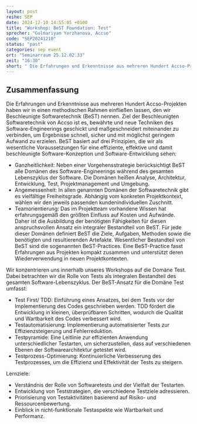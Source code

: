 ```yaml
---
layout: post
reihe: SEP
date: 2024-12-10 14:55:05 +0100
title: "Workshop: BeST Foundation: Test"
sprecher: "Gulmariyam Yerzhanova, Accso"
code: "SEP20241210"
status: "past"
categories: sep event
ort: "Seminarraum 25.12.02.33"
zeit: "16:30"
short: " Die Erfahrungen und Erkenntnisse aus mehreren Hundert Accso-Projekten haben wir in einen methodischen Rahmen einfließen lassen, den wir Beschleunigte Softwaretechnik (BeST) nennen. Ziel der Beschleunigten Softwaretechnik von Accso ist es, bewährte und neue Techniken des ..."
---
```


## Zusammenfassung


Die Erfahrungen und Erkenntnisse aus mehreren Hundert Accso-Projekten haben wir in einen methodischen Rahmen einfließen lassen, den wir Beschleunigte Softwaretechnik (BeST) nennen. Ziel der Beschleunigten Softwaretechnik von Accso ist es, bewährte und neue Techniken des Software-Engineerings geschickt und maßgeschneidert miteinander zu verbinden, um Ergebnisse schnell, sicher und mit möglichst geringem Aufwand zu erzielen. BeST basiert auf drei Prinzipien, die wir als wesentliche Voraussetzungen für eine effiziente, effektive und damit beschleunigte Software-Konzeption und Software-Entwicklung sehen:

* Ganzheitlichkeit: Neben einer Vorgehensstrategie berücksichtigt BeST alle Domänen des Software-Engineerings während des gesamten Lebenszyklus der Software. Die Domänen heißen Analyse, Architektur, Entwicklung, Test, Projektmanagement und Umgebung.
* Angemessenheit: In allen genannten Domänen der Softwaretechnik gibt es vielfältige Freiheitsgrade. Abhängig vom konkreten Projektkontext, wählen wir den jeweils passenden kundenindividuellen Zuschnitt.
* Teamorientierung: Das im Projektteam vorhandene Wissen hat erfahrungsgemäß den größten Einfluss auf Kosten und Aufwände. Daher ist die Ausbildung der benötigten Fähigkeiten für diesen anspruchsvollen Ansatz ein integraler Bestandteil von BeST.
Für jede dieser Domänen definiert BeST die Ziele, Aufgaben, Methoden sowie die benötigten und resultierenden Artefakte. Wesentlicher Bestandteil von BeST sind die sogenannten BeST-Practices. Eine BeST-Practice fasst Erfahrungen aus Projekten kompakt zusammen und unterstützt deren Wiederverwendung in neuen Projektkontexten.
 
Wir konzentrieren uns innerhalb unseres Workshops auf die Domäne Test. Dabei betrachten wir die Rolle von Tests als integralen Bestandteil des gesamten Software-Lebenszyklus. Der BeST-Ansatz für die Domäne Test umfasst:
* Test First/ TDD: Einführung eines Ansatzes, bei dem Tests vor der Implementierung des Codes geschrieben werden. TDD fördert die Entwicklung in kleinen, überprüfbaren Schritten, wodurch die Qualität und Wartbarkeit des Codes verbessert wird.
* Testautomatisierung: Implementierung automatisierter Tests zur Effizienzsteigerung und Fehlerreduktion.
* Testpyramide: Eine Leitlinie zur effizienten Anwendung unterschiedlicher Testarten, um sicherzustellen, dass auf verschiedenen Ebenen der Softwarearchitektur getestet wird.
* Testprozess-Optimierung: Kontinuierliche Verbesserung des Testprozesses, um die Effizienz und Effektivität der Tests zu steigern.

Lernziele:
* Verständnis der Rolle von Softwaretests und der Vielfalt der Testarten.
* Entwicklung von Teststrategien, die verschiedene Testziele adressieren.
* Priorisierung von Testaktivitäten basierend auf Risiko- und Ressourcenbewertung.
* Einblick in nicht-funktionale Testaspekte wie Wartbarkeit und Performanz.


